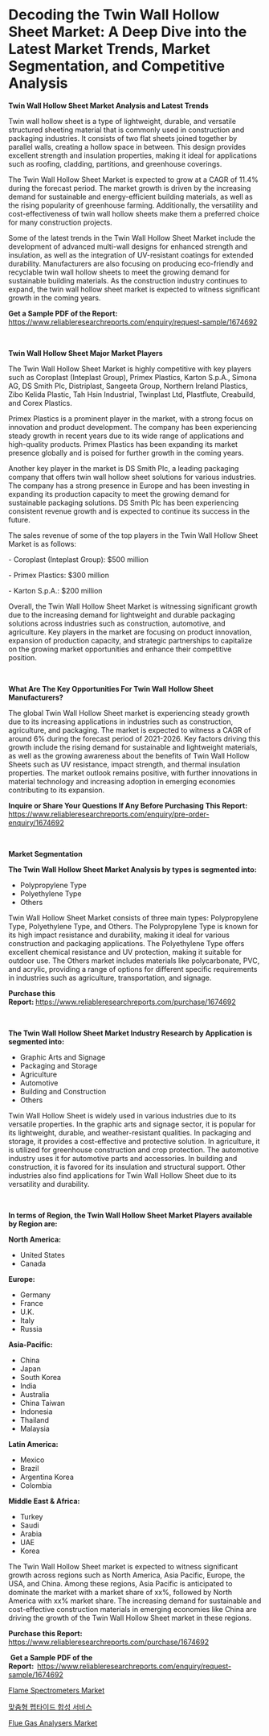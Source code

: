 <p><h1>Decoding the Twin Wall Hollow Sheet Market: A Deep Dive into the Latest Market Trends, Market Segmentation, and Competitive Analysis</h1></p><p><strong>Twin Wall Hollow Sheet Market Analysis and Latest Trends</strong></p>
<p><p>Twin wall hollow sheet is a type of lightweight, durable, and versatile structured sheeting material that is commonly used in construction and packaging industries. It consists of two flat sheets joined together by parallel walls, creating a hollow space in between. This design provides excellent strength and insulation properties, making it ideal for applications such as roofing, cladding, partitions, and greenhouse coverings.</p><p>The Twin Wall Hollow Sheet Market is expected to grow at a CAGR of 11.4% during the forecast period. The market growth is driven by the increasing demand for sustainable and energy-efficient building materials, as well as the rising popularity of greenhouse farming. Additionally, the versatility and cost-effectiveness of twin wall hollow sheets make them a preferred choice for many construction projects.</p><p>Some of the latest trends in the Twin Wall Hollow Sheet Market include the development of advanced multi-wall designs for enhanced strength and insulation, as well as the integration of UV-resistant coatings for extended durability. Manufacturers are also focusing on producing eco-friendly and recyclable twin wall hollow sheets to meet the growing demand for sustainable building materials. As the construction industry continues to expand, the twin wall hollow sheet market is expected to witness significant growth in the coming years.</p></p>
<p><strong>Get a Sample PDF of the Report:&nbsp;</strong> <a href="https://www.reliableresearchreports.com/enquiry/request-sample/1674692">https://www.reliableresearchreports.com/enquiry/request-sample/1674692</a></p>
<p>&nbsp;</p>
<p><strong>Twin Wall Hollow Sheet Major Market Players</strong></p>
<p><p>The Twin Wall Hollow Sheet Market is highly competitive with key players such as Coroplast (Inteplast Group), Primex Plastics, Karton S.p.A., Simona AG, DS Smith Plc, Distriplast, Sangeeta Group, Northern Ireland Plastics, Zibo Kelida Plastic, Tah Hsin Industrial, Twinplast Ltd, Plastflute, Creabuild, and Corex Plastics.</p><p>Primex Plastics is a prominent player in the market, with a strong focus on innovation and product development. The company has been experiencing steady growth in recent years due to its wide range of applications and high-quality products. Primex Plastics has been expanding its market presence globally and is poised for further growth in the coming years.</p><p>Another key player in the market is DS Smith Plc, a leading packaging company that offers twin wall hollow sheet solutions for various industries. The company has a strong presence in Europe and has been investing in expanding its production capacity to meet the growing demand for sustainable packaging solutions. DS Smith Plc has been experiencing consistent revenue growth and is expected to continue its success in the future.</p><p>The sales revenue of some of the top players in the Twin Wall Hollow Sheet Market is as follows:</p><p>- Coroplast (Inteplast Group): $500 million</p><p>- Primex Plastics: $300 million</p><p>- Karton S.p.A.: $200 million</p><p>Overall, the Twin Wall Hollow Sheet Market is witnessing significant growth due to the increasing demand for lightweight and durable packaging solutions across industries such as construction, automotive, and agriculture. Key players in the market are focusing on product innovation, expansion of production capacity, and strategic partnerships to capitalize on the growing market opportunities and enhance their competitive position.</p></p>
<p>&nbsp;</p>
<p><strong>What Are The Key Opportunities For Twin Wall Hollow Sheet Manufacturers?</strong></p>
<p><p>The global Twin Wall Hollow Sheet market is experiencing steady growth due to its increasing applications in industries such as construction, agriculture, and packaging. The market is expected to witness a CAGR of around 6% during the forecast period of 2021-2026. Key factors driving this growth include the rising demand for sustainable and lightweight materials, as well as the growing awareness about the benefits of Twin Wall Hollow Sheets such as UV resistance, impact strength, and thermal insulation properties. The market outlook remains positive, with further innovations in material technology and increasing adoption in emerging economies contributing to its expansion.</p></p>
<p><strong>Inquire or Share Your Questions If Any Before Purchasing This Report:</strong> <a href="https://www.reliableresearchreports.com/enquiry/pre-order-enquiry/1674692">https://www.reliableresearchreports.com/enquiry/pre-order-enquiry/1674692</a></p>
<p>&nbsp;</p>
<p><strong>Market Segmentation</strong></p>
<p><strong>The Twin Wall Hollow Sheet Market Analysis by types is segmented into:</strong></p>
<p><ul><li>Polypropylene Type</li><li>Polyethylene Type</li><li>Others</li></ul></p>
<p><p>Twin Wall Hollow Sheet Market consists of three main types: Polypropylene Type, Polyethylene Type, and Others. The Polypropylene Type is known for its high impact resistance and durability, making it ideal for various construction and packaging applications. The Polyethylene Type offers excellent chemical resistance and UV protection, making it suitable for outdoor use. The Others market includes materials like polycarbonate, PVC, and acrylic, providing a range of options for different specific requirements in industries such as agriculture, transportation, and signage.</p></p>
<p><strong>Purchase this Report:&nbsp;</strong><a href="https://www.reliableresearchreports.com/purchase/1674692">https://www.reliableresearchreports.com/purchase/1674692</a></p>
<p>&nbsp;</p>
<p><strong>The Twin Wall Hollow Sheet Market Industry Research by Application is segmented into:</strong></p>
<p><ul><li>Graphic Arts and Signage</li><li>Packaging and Storage</li><li>Agriculture</li><li>Automotive</li><li>Building and Construction</li><li>Others</li></ul></p>
<p><p>Twin Wall Hollow Sheet is widely used in various industries due to its versatile properties. In the graphic arts and signage sector, it is popular for its lightweight, durable, and weather-resistant qualities. In packaging and storage, it provides a cost-effective and protective solution. In agriculture, it is utilized for greenhouse construction and crop protection. The automotive industry uses it for automotive parts and accessories. In building and construction, it is favored for its insulation and structural support. Other industries also find applications for Twin Wall Hollow Sheet due to its versatility and durability.</p></p>
<p>&nbsp;</p>
<p><strong>In terms of Region, the Twin Wall Hollow Sheet Market Players available by Region are:</strong></p>
<p>
    <p> <strong> North America: </strong>
        <ul>
            <li>United States</li>
            <li>Canada</li>
        </ul>
        </p> 
    <p> <strong> Europe: </strong>
        <ul>
            <li>Germany</li>
            <li>France</li>
            <li>U.K.</li>
            <li>Italy</li>
            <li>Russia</li>
        </ul>
        </p> 
    <p> <strong> Asia-Pacific: </strong>
        <ul>
            <li>China</li>
            <li>Japan</li>
            <li>South Korea</li>
            <li>India</li>
            <li>Australia</li>
            <li>China Taiwan</li>
            <li>Indonesia</li>
            <li>Thailand</li>
            <li>Malaysia</li>
        </ul>
        </p> 
    <p> <strong> Latin America: </strong>
        <ul>
            <li>Mexico</li>
            <li>Brazil</li>
            <li>Argentina Korea</li>
            <li>Colombia</li>
        </ul>
        </p> 
    <p> <strong> Middle East & Africa: </strong>
        <ul>
            <li>Turkey</li>
            <li>Saudi</li>
            <li>Arabia</li>
            <li>UAE</li>
            <li>Korea</li>
        </ul>
    </p>
    </p>
<p><p>The Twin Wall Hollow Sheet market is expected to witness significant growth across regions such as North America, Asia Pacific, Europe, the USA, and China. Among these regions, Asia Pacific is anticipated to dominate the market with a market share of xx%, followed by North America with xx% market share. The increasing demand for sustainable and cost-effective construction materials in emerging economies like China are driving the growth of the Twin Wall Hollow Sheet market in these regions.</p></p>
<p><strong>Purchase this Report: </strong><a href="https://www.reliableresearchreports.com/purchase/1674692">https://www.reliableresearchreports.com/purchase/1674692</a></p>
<p>&nbsp;<strong>Get a Sample PDF of the Report:&nbsp;&nbsp;</strong><a href="https://www.reliableresearchreports.com/enquiry/request-sample/1674692">https://www.reliableresearchreports.com/enquiry/request-sample/1674692</a></p>
<p><strong></strong></p>
<p><p><a href="https://view.publitas.com/reportprime-1/flame-spectrometers-market-provides-detailed-segmentation-of-this-market-based-on-type-application-and-region-and-forecast-for-the-period-from-2024-2031/">Flame Spectrometers Market</a></p><p><a href="https://medium.com/@constantinvon/%EB%A7%9E%EC%B6%A4%ED%98%95-%ED%8E%A9%ED%83%80%EC%9D%B4%EB%93%9C-%ED%95%A9%EC%84%B1-%EC%84%9C%EB%B9%84%EC%8A%A4-%EC%8B%9C%EC%9E%A5-%EC%A7%80%ED%91%9C-%ED%95%B4%EB%8F%85-%EC%8B%9C%EC%9E%A5-%EC%A0%90%EC%9C%A0%EC%9C%A8-%ED%8A%B8%EB%A0%8C%EB%93%9C-%EB%B0%8F-%EC%84%B1%EC%9E%A5-%EC%96%91%EC%83%81-ee29598375dc">맞춤형 펩타이드 합성 서비스</a></p><p><a href="https://view.publitas.com/reportprime-1/flue-gas-analysers-market-size-and-examines-its-market-scope-with-a-primary-focus-on-growth-opportunities-and-forecasted-trends-spanning-from-2024-to-2031/">Flue Gas Analysers Market</a></p></p>